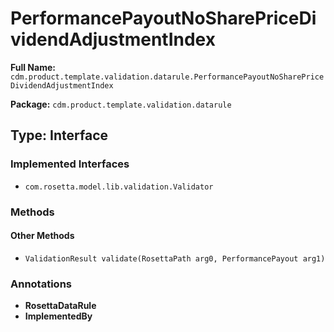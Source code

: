 # PerformancePayoutNoSharePriceDividendAdjustmentIndex

**Full Name:** `cdm.product.template.validation.datarule.PerformancePayoutNoSharePriceDividendAdjustmentIndex`

**Package:** `cdm.product.template.validation.datarule`

## Type: Interface

### Implemented Interfaces

- `com.rosetta.model.lib.validation.Validator`

### Methods

#### Other Methods

- `ValidationResult validate(RosettaPath arg0, PerformancePayout arg1)`

### Annotations

- **RosettaDataRule**
- **ImplementedBy**

